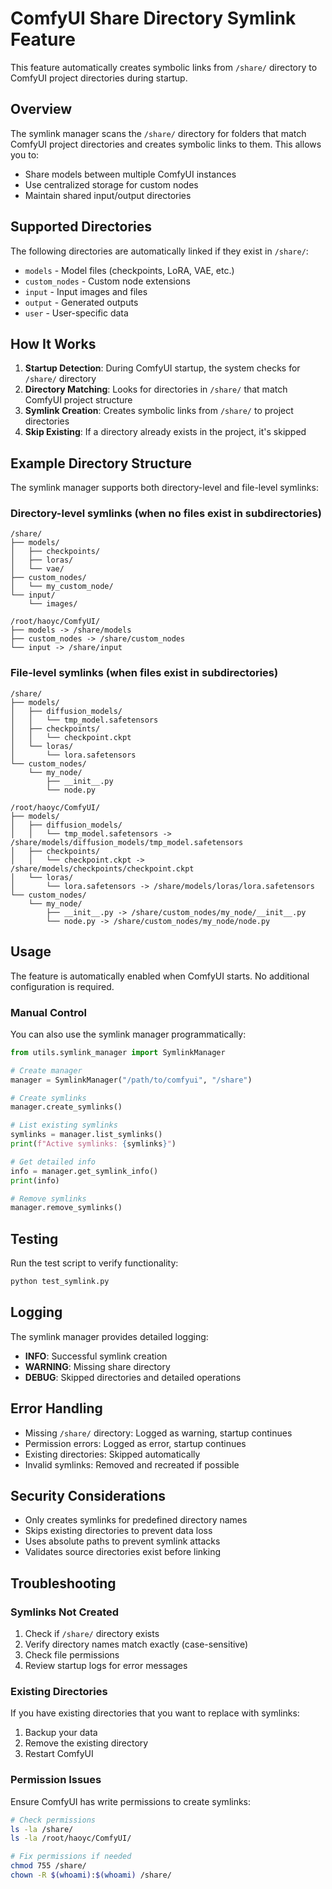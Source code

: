 # ComfyUI Share Directory Symlink Feature

This feature automatically creates symbolic links from `/share/` directory to ComfyUI project directories during startup.

## Overview

The symlink manager scans the `/share/` directory for folders that match ComfyUI project directories and creates symbolic links to them. This allows you to:

- Share models between multiple ComfyUI instances
- Use centralized storage for custom nodes
- Maintain shared input/output directories

## Supported Directories

The following directories are automatically linked if they exist in `/share/`:

- `models` - Model files (checkpoints, LoRA, VAE, etc.)
- `custom_nodes` - Custom node extensions
- `input` - Input images and files
- `output` - Generated outputs
- `user` - User-specific data

## How It Works

1. **Startup Detection**: During ComfyUI startup, the system checks for `/share/` directory
2. **Directory Matching**: Looks for directories in `/share/` that match ComfyUI project structure
3. **Symlink Creation**: Creates symbolic links from `/share/` to project directories
4. **Skip Existing**: If a directory already exists in the project, it's skipped

## Example Directory Structure

The symlink manager supports both directory-level and file-level symlinks:

### Directory-level symlinks (when no files exist in subdirectories)
```
/share/
├── models/
│   ├── checkpoints/
│   ├── loras/
│   └── vae/
├── custom_nodes/
│   └── my_custom_node/
└── input/
    └── images/

/root/haoyc/ComfyUI/
├── models -> /share/models
├── custom_nodes -> /share/custom_nodes
└── input -> /share/input
```

### File-level symlinks (when files exist in subdirectories)
```
/share/
├── models/
│   ├── diffusion_models/
│   │   └── tmp_model.safetensors
│   ├── checkpoints/
│   │   └── checkpoint.ckpt
│   └── loras/
│       └── lora.safetensors
└── custom_nodes/
    └── my_node/
        ├── __init__.py
        └── node.py

/root/haoyc/ComfyUI/
├── models/
│   ├── diffusion_models/
│   │   └── tmp_model.safetensors -> /share/models/diffusion_models/tmp_model.safetensors
│   ├── checkpoints/
│   │   └── checkpoint.ckpt -> /share/models/checkpoints/checkpoint.ckpt
│   └── loras/
│       └── lora.safetensors -> /share/models/loras/lora.safetensors
└── custom_nodes/
    └── my_node/
        ├── __init__.py -> /share/custom_nodes/my_node/__init__.py
        └── node.py -> /share/custom_nodes/my_node/node.py
```

## Usage

The feature is automatically enabled when ComfyUI starts. No additional configuration is required.

### Manual Control

You can also use the symlink manager programmatically:

```python
from utils.symlink_manager import SymlinkManager

# Create manager
manager = SymlinkManager("/path/to/comfyui", "/share")

# Create symlinks
manager.create_symlinks()

# List existing symlinks
symlinks = manager.list_symlinks()
print(f"Active symlinks: {symlinks}")

# Get detailed info
info = manager.get_symlink_info()
print(info)

# Remove symlinks
manager.remove_symlinks()
```

## Testing

Run the test script to verify functionality:

```bash
python test_symlink.py
```

## Logging

The symlink manager provides detailed logging:

- **INFO**: Successful symlink creation
- **WARNING**: Missing share directory
- **DEBUG**: Skipped directories and detailed operations

## Error Handling

- Missing `/share/` directory: Logged as warning, startup continues
- Permission errors: Logged as error, startup continues
- Existing directories: Skipped automatically
- Invalid symlinks: Removed and recreated if possible

## Security Considerations

- Only creates symlinks for predefined directory names
- Skips existing directories to prevent data loss
- Uses absolute paths to prevent symlink attacks
- Validates source directories exist before linking

## Troubleshooting

### Symlinks Not Created

1. Check if `/share/` directory exists
2. Verify directory names match exactly (case-sensitive)
3. Check file permissions
4. Review startup logs for error messages

### Existing Directories

If you have existing directories that you want to replace with symlinks:

1. Backup your data
2. Remove the existing directory
3. Restart ComfyUI

### Permission Issues

Ensure ComfyUI has write permissions to create symlinks:

```bash
# Check permissions
ls -la /share/
ls -la /root/haoyc/ComfyUI/

# Fix permissions if needed
chmod 755 /share/
chown -R $(whoami):$(whoami) /share/
```
